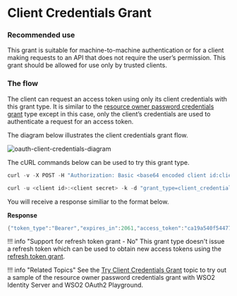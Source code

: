 # Client Credentials Grant

### Recommended use

This grant is suitable for machine-to-machine authentication or for a
client making requests to an API that does not require the user’s
permission. This grant should be allowed for use only by trusted
clients.

### The flow

The client can request an access token using only its client credentials
with this grant type. It is similar to the [resource owner password
credentials grant](../../learn/resource-owner-password-credentials-grant) type
except in this case, only the client’s credentials are used to
authenticate a request for an access token.

  
The diagram below illustrates the client credentials grant flow.
  

![oauth-client-credentials-diagram]( ../../assets/img/103329605/oauth-client-credentials-diagram.png)


The cURL commands below can be used to try this grant type.

``` java tab="Request 1"
curl -v -X POST -H "Authorization: Basic <base64 encoded client id:client secret value>" -k -d "grant_type=client_credentials" -H "Content-Type:application/x-www-form-urlencoded" https://localhost:9443/oauth2/token
```

``` java tab="Request 2"
curl -u <client id>:<client secret> -k -d "grant_type=client_credentials" -H "Content-Type:application/x-www-form-urlencoded" https://localhost:9443/oauth2/token
```

You will receive a response similiar to the format below.

**Response**

``` java
{"token_type":"Bearer","expires_in":2061,"access_token":"ca19a540f544777860e44e75f605d927"}
```

!!! info "Support for refresh token grant - No"
	This grant type doesn't issue a refresh token which can be used to obtain new access tokens using the [refresh token grant](../../learn/refresh-token-grant).


!!! info "Related Topics"
	See the [Try Client Credentials Grant](../../learn/try-client-credentials-grant) topic to try out a sample of
    the resource owner password credentials grant with WSO2 Identity
    Server and WSO2 OAuth2 Playground.
